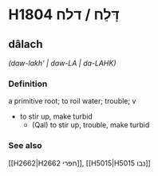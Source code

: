 # H1804 דָּלַח / דלח

## dâlach

_(daw-lakh' | daw-LA | da-LAHK)_

### Definition

a primitive root; to roil water; trouble; v

- to stir up, make turbid
  - (Qal) to stir up, trouble, make turbid

### See also

[[H2662|H2662 חפרי]], [[H5015|H5015 נבו]]
